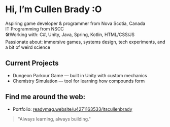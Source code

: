 #  Hi, I’m Cullen Brady :O

Aspiring game developer & programmer from Nova Scotia, Canada  
IT Programming from NSCC  
🛠Working with: C#, Unity, Java, Spring, Kotlin, HTML/CSS/JS  
Passionate about: immersive games, systems design, tech experiments, and a bit of weird science  

## Current Projects
- Dungeon Parkour Game — built in Unity with custom mechanics  
- Chemistry Simulation — tool for learning how compounds form  

## Find me around the web:
- Portfolio: [readymag.website/u4271163533/itscullenbrady](https://readymag.website/u4271163533/itscullenbrady)

> "Always learning, always building."  
